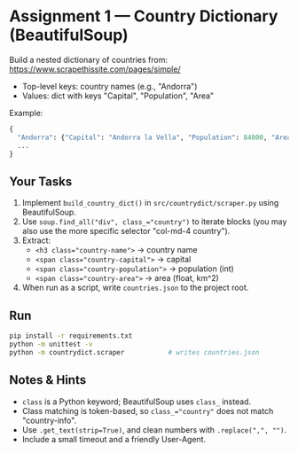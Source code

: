# Assignment 1 — Country Dictionary (BeautifulSoup)

Build a nested dictionary of countries from: https://www.scrapethissite.com/pages/simple/

- Top-level keys: country names (e.g., "Andorra")
- Values: dict with keys "Capital", "Population", "Area"

Example:
```python
{
  "Andorra": {"Capital": "Andorra la Vella", "Population": 84000, "Area": 468.0},
  ...
}
```

## Your Tasks
1. Implement `build_country_dict()` in `src/countrydict/scraper.py` using BeautifulSoup.
2. Use `soup.find_all("div", class_="country")` to iterate blocks (you may also use the more specific selector "col-md-4 country").
3. Extract:
   - `<h3 class="country-name">` -> country name
   - `<span class="country-capital">` -> capital
   - `<span class="country-population">` -> population (int)
   - `<span class="country-area">` -> area (float, km^2)
4. When run as a script, write `countries.json` to the project root.

## Run
```bash
pip install -r requirements.txt
python -m unittest -v
python -m countrydict.scraper           # writes countries.json
```

## Notes & Hints
- `class` is a Python keyword; BeautifulSoup uses `class_` instead.
- Class matching is token-based, so `class_="country"` does not match "country-info".
- Use `.get_text(strip=True)`, and clean numbers with `.replace(",", "")`.
- Include a small timeout and a friendly User-Agent.
